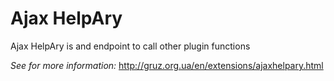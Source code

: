 # Ajax HelpAry

Ajax HelpAry is and endpoint to call other plugin functions

*See for more information:* http://gruz.org.ua/en/extensions/ajaxhelpary.html